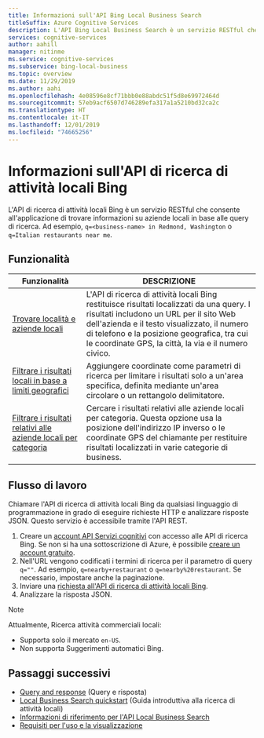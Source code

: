 ```yaml
---
title: Informazioni sull'API Bing Local Business Search
titleSuffix: Azure Cognitive Services
description: L'API Bing Local Business Search è un servizio RESTful che consente all'applicazione di trovare informazioni su luoghi e aziende locali in base alle query di ricerca.
services: cognitive-services
author: aahill
manager: nitinme
ms.service: cognitive-services
ms.subservice: bing-local-business
ms.topic: overview
ms.date: 11/29/2019
ms.author: aahi
ms.openlocfilehash: 4e08596e8cf71bbb0e88abdc51f5d8e69972464d
ms.sourcegitcommit: 57eb9acf6507d746289efa317a1a5210bd32ca2c
ms.translationtype: HT
ms.contentlocale: it-IT
ms.lasthandoff: 12/01/2019
ms.locfileid: "74665256"
---
```

# <a name="what-is-bing-local-business-search"></a>Informazioni sull'API di ricerca di attività locali Bing
L'API di ricerca di attività locali Bing è un servizio RESTful che consente all'applicazione di trovare informazioni su aziende locali in base alle query di ricerca. Ad esempio, `q=<business-name> in Redmond, Washington` o `q=Italian restaurants near me`. 

## <a name="features"></a>Funzionalità
| Funzionalità | DESCRIZIONE |  
| -- | -- | 
| [Trovare località e aziende locali](quickstarts/local-quickstart.md) | L'API di ricerca di attività locali Bing restituisce risultati localizzati da una query. I risultati includono un URL per il sito Web dell'azienda e il testo visualizzato, il numero di telefono e la posizione geografica, tra cui le coordinate GPS, la città, la via e il numero civico. |  
| [Filtrare i risultati locali in base a limiti geografici](specify-geographic-search.md) | Aggiungere coordinate come parametri di ricerca per limitare i risultati solo a un'area specifica, definita mediante un'area circolare o un rettangolo delimitatore. | 
| [Filtrare i risultati relativi alle aziende locali per categoria](local-categories.md) | Cercare i risultati relativi alle aziende locali per categoria. Questa opzione usa la posizione dell'indirizzo IP inverso o le coordinate GPS del chiamante per restituire risultati localizzati in varie categorie di business.|

## <a name="workflow"></a>Flusso di lavoro
Chiamare l'API di ricerca di attività locali Bing da qualsiasi linguaggio di programmazione in grado di eseguire richieste HTTP e analizzare risposte JSON. Questo servizio è accessibile tramite l'API REST.
 
1. Creare un [account API Servizi cognitivi](https://docs.microsoft.com/azure/cognitive-services/cognitive-services-apis-create-account) con accesso alle API di ricerca Bing. Se non si ha una sottoscrizione di Azure, è possibile [creare un account gratuito](https://azure.microsoft.com/try/cognitive-services/?api=bing-web-search-api).   
2. Nell'URL vengono codificati i termini di ricerca per il parametro di query `q=""`. Ad esempio, `q=nearby+restaurant` o `q=nearby%20restaurant`. Se necessario, impostare anche la paginazione. 
3. Inviare una [richiesta all'API di ricerca di attività locali Bing](quickstarts/local-quickstart.md). 
4. Analizzare la risposta JSON. 

> [!NOTE]
> Attualmente, Ricerca attività commerciali locali: 
> * Supporta solo il mercato `en-US`. 
> * Non supporta Suggerimenti automatici Bing. 

## <a name="next-steps"></a>Passaggi successivi
- [Query and response](local-search-query-response.md) (Query e risposta)
- [Local Business Search quickstart](quickstarts/local-quickstart.md) (Guida introduttiva alla ricerca di attività locali)
- [Informazioni di riferimento per l'API Local Business Search](local-search-reference.md)
- [Requisiti per l'uso e la visualizzazione](use-display-requirements.md)

